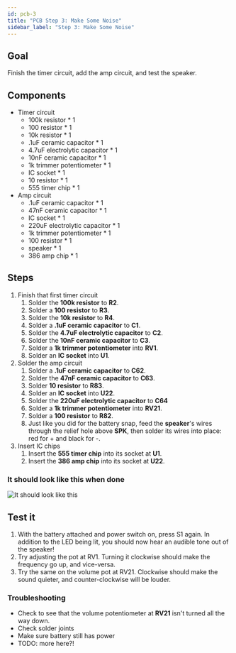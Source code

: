 ```yaml
---
id: pcb-3
title: "PCB Step 3: Make Some Noise"
sidebar_label: "Step 3: Make Some Noise"
---
```


## Goal

Finish the timer circuit, add the amp circuit, and test the speaker.

## Components

- Timer circuit
  - 100k resistor \* 1
  - 100 resistor \* 1
  - 10k resistor \* 1
  - .1uF ceramic capacitor \* 1
  - 4.7uF electrolytic capacitor \* 1
  - 10nF ceramic capacitor \* 1
  - 1k trimmer potentiometer \* 1
  - IC socket \* 1
  - 10 resistor \* 1
  - 555 timer chip \* 1
- Amp circuit
  - .1uF ceramic capacitor \* 1
  - 47nF ceramic capacitor \* 1
  - IC socket \* 1
  - 220uF electrolytic capacitor \* 1
  - 1k trimmer potentiometer \* 1
  - 100 resistor \* 1
  - speaker \* 1
  - 386 amp chip \* 1

## Steps

1. Finish that first timer circuit
   1. Solder the **100k resistor** to **R2**.
   2. Solder a **100 resistor** to **R3**.
   3. Solder the **10k resistor** to **R4**.
   4. Solder a **.1uF ceramic capacitor** to **C1**.
   5. Solder the **4.7uF electrolytic capacitor** to **C2**.
   6. Solder the **10nF ceramic capacitor** to **C3**.
   7. Solder a **1k trimmer potentiometer** into **RV1**.
   8. Solder an **IC socket** into **U1**.
2. Solder the amp circuit
   1. Solder a **.1uF ceramic capacitor** to **C62**.
   2. Solder the **47nF ceramic capacitor** to **C63**.
   3. Solder **10 resistor** to **R83**.
   4. Solder an **IC socket** into **U22**.
   5. Solder the **220uF electrolytic capacitor** to **C64**
   6. Solder a **1k trimmer potentiometer** into **RV21**.
   7. Solder a **100 resistor** to **R82**.
   8. Just like you did for the battery snap, feed the **speaker**'s wires through the relief hole above **SPK**, then solder its wires into place: red for + and black for -.
3. Insert IC chips
   1. Insert the **555 timer chip** into its socket at **U1**.
   2. Insert the **386 amp chip** into its socket at **U22**.

### It should look like this when done

![It should look like this](https://dummyimage.com/600x400)

## Test it

1. With the battery attached and power switch on, press S1 again. In addition to the LED being lit, you should now hear an audible tone out of the speaker!
2. Try adjusting the pot at RV1. Turning it clockwise should make the frequency go up, and vice-versa.
3. Try the same on the volume pot at RV21. Clockwise should make the sound quieter, and counter-clockwise will be louder.

### Troubleshooting

- Check to see that the volume potentiometer at **RV21** isn't turned all the way down.
- Check solder joints
- Make sure battery still has power
- TODO: more here?!
